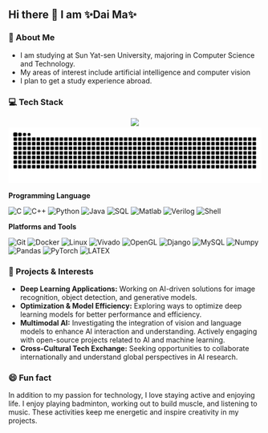 ## Hi there 👋 I am ✨Dai Ma✨

### 🎯 About Me

* I am studying at Sun Yat-sen University, majoring in Computer Science and Technology.
* My areas of interest include artificial intelligence and computer vision
* I plan to get a study experience abroad.

### 💻 Tech Stack


<!-- <img width="200%" src="assets/hr.gif" /> -->

<!-- Most Used Languages -->

<div align="center"> <img src="https://github-readme-stats.vercel.app/api/top-langs/?username=CJL196&hide_title=true&hide_border=true&layout=compact&langs_count=6&text_color=000&icon_color=fff&bg_color=0,52fa5a,4dfcff,c64dff&theme=graywhite" /> </div>

<!-- Github Activity Graph -->

<!-- <div align="center"> <img src="https://github-readme-activity-graph.vercel.app/graph?username=CJL196&theme=react" /> </div> -->

<!--Contributions Graph--->

<picture>
  <source media="(prefers-color-scheme: dark)" srcset="https://raw.githubusercontent.com/CJL196/CJL196/refs/heads/output/github-snake-dark.svg" />
  <source media="(prefers-color-scheme: light)" srcset="https://raw.githubusercontent.com/CJL196/CJL196/refs/heads/output/github-snake.svg" />
  <img alt="github-snake" src="github-snake.svg" />
</picture>

**Programming Language**

![C](https://img.shields.io/badge/-C-000?&logo=C)
![C++](https://img.shields.io/badge/-C++-000?&logo=c%2b%2b&logoColor=00599C)
![Python](https://img.shields.io/badge/-Python-000?&logo=Python)
![Java](https://img.shields.io/badge/-Java-000?&logo=Java&logoColor=007396)
![SQL](https://img.shields.io/badge/-SQL-000?&logo=MySQL)
![Matlab](https://img.shields.io/badge/-Matlab-000?&logo=matlab)
![Verilog](https://img.shields.io/badge/-Verilog-000?&logo=verilog)
![Shell](https://img.shields.io/badge/-Shell-000?&logo=gnu-bash)

**Platforms and Tools**

![Git](https://img.shields.io/badge/-git-000?&logo=git)
![Docker](https://img.shields.io/badge/-Docker-000?&logo=docker)
![Linux](https://img.shields.io/badge/-Linux-000?&logo=linux&logoColor=FCC624)
![Vivado](https://img.shields.io/badge/-Vivado-000?&logo=xilinx)
![OpenGL](https://img.shields.io/badge/-OpenGL-000?&logo=opengl)
![Django](https://img.shields.io/badge/-Django-000?&logo=django)
![MySQL](https://img.shields.io/badge/-MySQL-000?&logo=mysql)
![Numpy](https://img.shields.io/badge/-NumPy-000?&logo=numpy)
![Pandas](https://img.shields.io/badge/-Pandas-000?&logo=pandas)
![PyTorch](https://img.shields.io/badge/-PyTorch-000?&logo=PyTorch)
![LATEX](https://img.shields.io/badge/-LATEX-000?&logo=latex)

### 🚀 Projects & Interests
  
- **Deep Learning Applications:** Working on AI-driven solutions for image recognition, object detection, and generative models.  
- **Optimization & Model Efficiency:** Exploring ways to optimize deep learning models for better performance and efficiency.  
- **Multimodal AI:** Investigating the integration of vision and language models to enhance AI interaction and understanding. Actively engaging with open-source projects related to AI and machine learning.  
- **Cross-Cultural Tech Exchange:** Seeking opportunities to collaborate internationally and understand global perspectives in AI research.  


### 😄 Fun fact

In addition to my passion for technology, I love staying active and enjoying life. I enjoy playing badminton, working out to build muscle, and listening to music. These activities keep me energetic and inspire creativity in my projects.
  
<!--
- 🔭 I’m currently working on ...
- 🌱 I’m currently learning ...
- 👯 I’m looking to collaborate on ...
- 🤔 I’m looking for help with ...
- 💬 Ask me about ...
- 📫 How to reach me: ...
- 😄 Pronouns: ...
- ⚡ Fun fact: ...
-->
